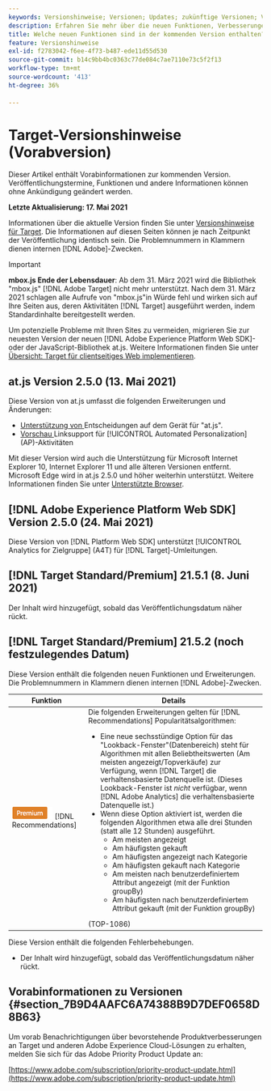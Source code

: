 ```yaml
---
keywords: Versionshinweise; Versionen; Updates; zukünftige Versionen; Verbesserungen; neue Funktionen; Fehlerbehebungen; Updates; Vorabversion
description: Erfahren Sie mehr über die neuen Funktionen, Verbesserungen und Fehlerbehebungen in der kommenden Version von Adobe Target sowie in den zugehörigen SDKs, APIs und JavaScript-Bibliotheken.
title: Welche neuen Funktionen sind in der kommenden Version enthalten?
feature: Versionshinweise
exl-id: f2783042-f6ee-4f73-b487-ede11d55d530
source-git-commit: b14c9bb4bc0363c77de084c7ae7110e73c5f2f13
workflow-type: tm+mt
source-wordcount: '413'
ht-degree: 36%

---
```


# Target-Versionshinweise (Vorabversion)

Dieser Artikel enthält Vorabinformationen zur kommenden Version. Veröffentlichungstermine, Funktionen und andere Informationen können ohne Ankündigung geändert werden.

**Letzte Aktualisierung: 17. Mai 2021**

Informationen über die aktuelle Version finden Sie unter [Versionshinweise für Target](release-notes.md). Die Informationen auf diesen Seiten können je nach Zeitpunkt der Veröffentlichung identisch sein. Die Problemnummern in Klammern dienen internen [!DNL Adobe]-Zwecken.

>[!IMPORTANT]
>
>**mbox.js Ende der Lebensdauer**: Ab dem 31. März 2021 wird die Bibliothek &quot;mbox.js&quot; [!DNL Adobe Target] nicht mehr unterstützt. Nach dem 31. März 2021 schlagen alle Aufrufe von &quot;mbox.js&quot;in Würde fehl und wirken sich auf Ihre Seiten aus, deren Aktivitäten [!DNL Target] ausgeführt werden, indem Standardinhalte bereitgestellt werden.
>
>Um potenzielle Probleme mit Ihren Sites zu vermeiden, migrieren Sie zur neuesten Version der neuen [!DNL Adobe Experience Platform Web SDK]- oder der JavaScript-Bibliothek at.js. Weitere Informationen finden Sie unter [Übersicht: Target für clientseitiges Web implementieren](/help/c-implementing-target/c-implementing-target-for-client-side-web/implement-target-for-client-side-web.md).

## at.js Version 2.5.0 (13. Mai 2021)

Diese Version von at.js umfasst die folgenden Erweiterungen und Änderungen:

* [Unterstützung von ](/help/c-implementing-target/c-implementing-target-for-client-side-web/on-device-decisioning/on-device-decisioning.md) Entscheidungen auf dem Gerät für &quot;at.js&quot;.
* [Vorschau ](/help/c-activities/c-activity-qa/activity-qa.md) Linksupport für  [!UICONTROL Automated Personalization] (AP)-Aktivitäten

Mit dieser Version wird auch die Unterstützung für Microsoft Internet Explorer 10, Internet Explorer 11 und alle älteren Versionen entfernt. Microsoft Edge wird in at.js 2.5.0 und höher weiterhin unterstützt. Weitere Informationen finden Sie unter [Unterstützte Browser](/help/c-implementing-target/c-considerations-before-you-implement-target/supported-browsers.md).

## [!DNL Adobe Experience Platform Web SDK] Version 2.5.0 (24. Mai 2021)

Diese Version von [!DNL Platform Web SDK] unterstützt [!UICONTROL Analytics for Zielgruppe] (A4T) für [!DNL Target]-Umleitungen.

## [!DNL Target Standard/Premium] 21.5.1 (8. Juni 2021)

Der Inhalt wird hinzugefügt, sobald das Veröffentlichungsdatum näher rückt.

## [!DNL Target Standard/Premium] 21.5.2 (noch festzulegendes Datum)

Diese Version enthält die folgenden neuen Funktionen und Erweiterungen. Die Problemnummern in Klammern dienen internen [!DNL Adobe]-Zwecken.

| Funktion | Details |
| --- | --- |
| ![Premium](/help/assets/premium.png) [!DNL Recommendations] | Die folgenden Erweiterungen gelten für [!DNL Recommendations] Popularitätsalgorithmen:<ul><li>Eine neue sechsstündige Option für das &quot;Lookback-Fenster&quot;(Datenbereich) steht für Algorithmen mit allen Beliebtheitswerten (Am meisten angezeigt/Topverkäufe) zur Verfügung, wenn [!DNL Target] die verhaltensbasierte Datenquelle ist. (Dieses Lookback-Fenster ist *nicht* verfügbar, wenn [!DNL Adobe Analytics] die verhaltensbasierte Datenquelle ist.)</li><li>Wenn diese Option aktiviert ist, werden die folgenden Algorithmen etwa alle drei Stunden (statt alle 12 Stunden) ausgeführt.<ul><li>Am meisten angezeigt</li><li>Am häufigsten gekauft</li><li>Am häufigsten angezeigt nach Kategorie</li><li>Am häufigsten gekauft nach Kategorie</li><li>Am meisten nach benutzerdefiniertem Attribut angezeigt (mit der Funktion groupBy)</li><li>Am häufigsten nach benutzerdefiniertem Attribut gekauft (mit der Funktion groupBy)</li></ul></ul>(TOP-1086) |

Diese Version enthält die folgenden Fehlerbehebungen.

* Der Inhalt wird hinzugefügt, sobald das Veröffentlichungsdatum näher rückt.

## Vorabinformationen zu Versionen {#section_7B9D4AAFC6A74388B9D7DEF0658D8B63}

Um vorab Benachrichtigungen über bevorstehende Produktverbesserungen an Target und anderen Adobe Experience Cloud-Lösungen zu erhalten, melden Sie sich für das Adobe Priority Product Update an:

[https://www.adobe.com/subscription/priority-product-update.html](https://www.adobe.com/subscription/priority-product-update.html)
